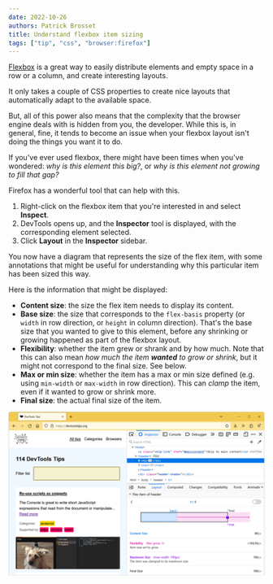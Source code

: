 ```yaml
---
date: 2022-10-26
authors: Patrick Brosset
title: Understand flexbox item sizing
tags: ["tip", "css", "browser:firefox"]
---
```

[Flexbox](https://developer.mozilla.org/docs/Web/CSS/CSS_Flexible_Box_Layout/Basic_Concepts_of_Flexbox) is a great way to easily distribute elements and empty space in a row or a column, and create interesting layouts.

It only takes a couple of CSS properties to create nice layouts that automatically adapt to the available space.

But, all of this power also means that the complexity that the browser engine deals with is hidden from you, the developer. While this is, in general, fine, it tends to become an issue when your flexbox layout isn't doing the things you want it to do.

If you've ever used flexbox, there might have been times when you've wondered: _why is this element this big?_, or _why is this element not growing to fill that gap?_

Firefox has a wonderful tool that can help with this.

1. Right-click on the flexbox item that you're interested in and select **Inspect**.
1. DevTools opens up, and the **Inspector** tool is displayed, with the corresponding element selected.
1. Click **Layout** in the **Inspector** sidebar.

You now have a diagram that represents the size of the flex item, with some annotations that might be useful for understanding why this particular item has been sized this way.

Here is the information that might be displayed:

* **Content size**: the size the flex item needs to display its content.
* **Base size**: the size that corresponds to the `flex-basis` property (or `width` in row direction, or `height` in column direction). That's the base size that you wanted to give to this element, before any shrinking or growing happened as part of the flexbox layout.
* **Flexibility**: whether the item grew or shrank and by how much. Note that this can also mean _how much the item **wanted** to grow or shrink_, but it might not correspond to the final size. See below.
* **Max or min size**: whether the item has a max or min size defined (e.g. using `min-width` or `max-width` in row direction). This can _clamp_ the item, even if it wanted to grow or shrink more.
* **Final size**: the actual final size of the item.

![Firefox, with the DevTools Inspector tool opened, showing the Layout sidebar that contains the flex item diagram.](../../assets/img/understand-flexbox-item-sizing.png)
